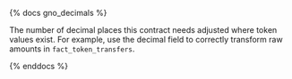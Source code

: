 {% docs gno_decimals %}

The number of decimal places this contract needs adjusted where token values exist. For example, use the decimal field to correctly transform raw amounts in ```fact_token_transfers```. 

{% enddocs %}